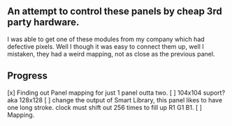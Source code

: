 An attempt to control these panels by cheap 3rd party hardware.
----
I was able to get one of these modules from my company which had defective pixels.
Well I though it was easy to connect them up, well I mistaken, they had a weird mapping, not as close as the previous panel.


Progress
----
[x] Finding out Panel mapping for just 1 panel outta two.
[ ] 104x104 suport? aka 128x128
[ ] change the output of Smart Library, this panel likes to have one long stroke. clock must shift out 256 times to fill up R1 G1 B1.
[ ] Mapping.
